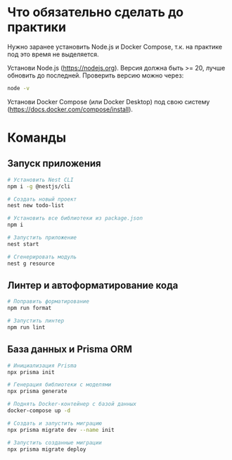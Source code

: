 # Что обязательно сделать до практики
Нужно заранее установить Node.js и Docker Compose, т.к. на практике под это время не выделяется.

Установи Node.js (https://nodejs.org). Версия должна быть >= 20, лучше обновить до последней. Проверить версию можно через:

```sh
node -v
```

Установи Docker Compose (или Docker Desktop) под свою систему (https://docs.docker.com/compose/install).

# Команды

## Запуск приложения

```sh
# Установить Nest CLI
npm i -g @nestjs/cli

# Создать новый проект
nest new todo-list

# Установить все библиотеки из package.json
npm i

# Запустить приложение
nest start

# Сгенерировать модуль
nest g resource
```

## Линтер и автоформатирование кода

```bash
# Поправить форматирование
npm run format

# Запустить линтер
npm run lint
```

## База данных и Prisma ORM

```bash
# Инициализация Prisma
npx prisma init

# Генерация библиотеки с моделями
npx prisma generate

# Поднять Docker-контейнер c базой данных
docker-compose up -d

# Создать и запустить миграцию
npx prisma migrate dev --name init

# Запустить созданные миграции
npx prisma migrate deploy
```